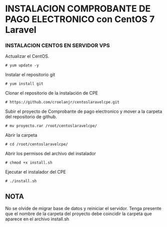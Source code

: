 # INSTALACION COMPROBANTE DE PAGO ELECTRONICO con CentOS 7 Laravel

### INSTALACION CENTOS EN SERVIDOR VPS

 Actualizar el CentOS.

	# yum update -y
	
 Instalar el repositorio git

	# yum install git
 	
 
 Clonar el repositorio de la instalación de CPE
 
 	# https://github.com/croelanjr/centoslaravelcpe.git
 	
 Subir el proyecto de Comprobante de pago electronico y mover a la carpeta del repositorio de github.
 
 	# mv proyecto.rar /root/centoslaravelcpe/
 
 Abrir la carpeta
 
 	# cd /root/centoslaravelcpe/
 	
 Abrir los permisos del archivo del instalador
 
 	# chmod +x install.sh
 	
 Ejecutar el instalador del CPE
 
 	# ./install.sh

## NOTA
 
 No se olvide de migrar base de datos y reiniciar el servidor. Tenga presente que el nombre de la carpeta del proyecto debe coincidir la carpeta que aparece en el archivo install.sh 
	

 	
 	
 	
 